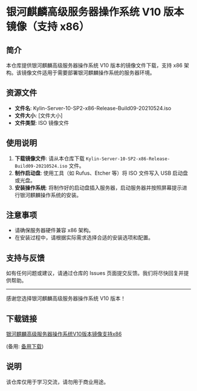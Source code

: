 # 银河麒麟高级服务器操作系统 V10 版本镜像（支持 x86）

## 简介

本仓库提供银河麒麟高级服务器操作系统 V10 版本的镜像文件下载，支持 x86 架构。该镜像文件适用于需要部署银河麒麟操作系统的服务器环境。

## 资源文件

- **文件名**: Kylin-Server-10-SP2-x86-Release-Build09-20210524.iso
- **文件大小**: [文件大小]
- **文件类型**: ISO 镜像文件

## 使用说明

1. **下载镜像文件**: 请从本仓库下载 `Kylin-Server-10-SP2-x86-Release-Build09-20210524.iso` 文件。
2. **制作启动盘**: 使用工具（如 Rufus、Etcher 等）将 ISO 文件写入 USB 启动盘或光盘。
3. **安装操作系统**: 将制作好的启动盘插入服务器，启动服务器并按照屏幕提示进行银河麒麟操作系统的安装。

## 注意事项

- 请确保服务器硬件兼容 x86 架构。
- 在安装过程中，请根据实际需求选择合适的安装选项和配置。

## 支持与反馈

如有任何问题或建议，请通过仓库的 Issues 页面提交反馈。我们将尽快回复并提供帮助。

---

感谢您选择银河麒麟高级服务器操作系统 V10 版本！

## 下载链接
[银河麒麟高级服务器操作系统V10版本镜像支持x86]() 

(备用: [备用下载](https://pan.baidu.com/s/1wsM6WhQbDRju9zJEzBFtuw?pwd=1234))

## 说明

该仓库仅用于学习交流，请勿用于商业用途。

